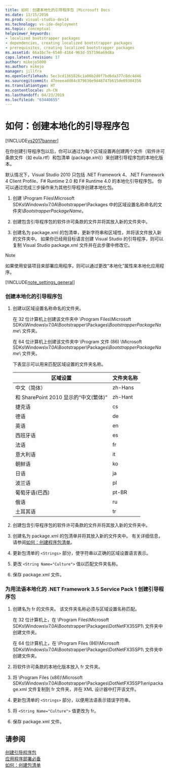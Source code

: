 ```yaml
---
title: 如何：创建本地化的引导程序包 |Microsoft Docs
ms.date: 11/15/2016
ms.prod: visual-studio-dev14
ms.technology: vs-ide-deployment
ms.topic: conceptual
helpviewer_keywords:
- localized bootstrapper packages
- dependencies, creating localized bootstrapper packages
- prerequisites, creating localized bootstrapper packages
ms.assetid: 66a1bc7e-6540-4164-963d-557196a69d8a
caps.latest.revision: 17
author: mikejo5000
ms.author: mikejo
manager: jillfra
ms.openlocfilehash: 5ec3cd1365826c1a06b2d0f7bd6da377c8dc4d46
ms.sourcegitcommit: 47eeeeadd84c879636e9d48747b615de69384356
ms.translationtype: HT
ms.contentlocale: zh-CN
ms.lasthandoff: 04/23/2019
ms.locfileid: "63440655"
---
```

# <a name="how-to-create-a-localized-bootstrapper-package"></a>如何：创建本地化的引导程序包
[!INCLUDE[vs2017banner](../includes/vs2017banner.md)]

在你创建引导程序包以后，你可以通过为每个区域设置再创建两个文件（软件许可条款文件（如 eula.rtf）和包清单 (package.xml)）来创建引导程序包的本地化版本。  
  
 默认情况下，Visual Studio 2010 只包括 .NET Framework 4、.NET Framework 4 Client Profile、F# Runtime 2.0 和 F# Runtime 4.0 的本地化引导程序包。 你可以通过完成三步操作来为其他引导程序创建本地化包。  
  
1. 创建 \Program Files\Microsoft SDKs\Windows\v7.0A\Bootstrapper\Packages 中的区域设置名称命名的文件夹\\*BootstrapperPackageName*。  
  
2. 创建包含引导程序包的软件许可条款的文件并将其放入新的文件夹中。  
  
3. 创建名为 package.xml 的包清单，更新字符串和区域性，并将该文件放入新的文件夹中。 如果你已经用目标语言创建 Visual Studio 的引导程序，则可以复制 Visual Studio package.xml 文件并在此步骤中修改它。  
  
> [!NOTE]
> 如果使用安装项目来部署应用程序，则可以通过更改“本地化”属性来本地化应用程序。  
  
 [!INCLUDE[note_settings_general](../includes/note-settings-general-md.md)]  
  
### <a name="to-create-a-localized-bootstrapper-package"></a>创建本地化的引导程序包  
  
1. 创建以区域设置名称命名的文件夹。  
  
     在 32 位计算机上创建该文件夹中 \Program Files\Microsoft SDKs\Windows\v7.0A\Bootstrapper\Packages\\*BootstrapperPackageName*\ 文件夹。  
  
     在 64 位计算机上创建该文件夹中 \Program 文件 (86) \Microsoft SDKs\Windows\v7.0A\Bootstrapper\Packages\\*BootstrapperPackageName*\ 文件夹。  
  
     下表显示可以用来匹配区域设置的文件夹名称。  
  
    |区域设置|文件夹名称|  
    |------------|-----------------|  
    |中文（简体）|zh-Hans|  
    |和 SharePoint 2010 显示的“中文(繁体)”|zh-Hant|  
    |捷克语|cs|  
    |德语|de|  
    |英语|en|  
    |西班牙语|es|  
    |法语|fr|  
    |意大利语|it|  
    |朝鲜语|ko|  
    |日语|ja|  
    |波兰语|pl|  
    |葡萄牙语(巴西)|pt-BR|  
    |俄语|ru|  
    |土耳其语|tr|  
  
2. 创建包含引导程序包的软件许可条款的文件并将其放入新的文件夹中。  
  
3. 创建名为 package.xml 的包清单并将其放入新的文件夹中。 有关详细信息，请参阅[如何：创建程序包清单](../deployment/how-to-create-a-package-manifest.md)。  
  
4. 更新包清单的 `<Strings>` 部分，使字符串以正确的区域设置语言表示。  
  
5. 更改 `<String Name="Culture">` 值以匹配文件夹名称。  
  
6. 保存 package.xml 文件。  
  
### <a name="to-create-a-bootstrapper-package-for-net-framework-35-service-pack-1-localized-in-french"></a>为用法语本地化的 .NET Framework 3.5 Service Pack 1 创建引导程序包  
  
1. 创建名为 fr 的文件夹。 该文件夹名称必须与区域设置名称匹配。  
  
     在 32 位计算机上，在 \Program Files\Microsoft SDKs\Windows\v7.0A\Bootstrapper\Packages\DotNetFX35SP1\ 文件夹中创建文件夹。  
  
     在 64 位计算机上，在 \Program Files (86)\Microsoft SDKs\Windows\v7.0A\Bootstrapper\Packages\DotNetFX35SP1\ 文件夹中创建文件夹。  
  
2. 将软件许可条款的本地化版本放入 fr 文件夹。  
  
3. 将 \Program Files (x86)\Microsoft SDKs\Windows\v7.0A\Bootstrapper\Packages\DotNetFX35SP1\en\package.xml 文件复制到 fr 文件夹，并在 XML 设计器中打开该文件。  
  
4. 更新包清单的 `<Strings>` 部分，以便用法语表示错误字符串。  
  
5. 将 `<String Name="Culture">` 值更改为 fr。  
  
6. 保存 package.xml 文件。  
  
## <a name="see-also"></a>请参阅  
 [创建引导程序包](../deployment/creating-bootstrapper-packages.md)   
 [应用程序部署必备](../deployment/application-deployment-prerequisites.md)   
 [如何：创建包清单](../deployment/how-to-create-a-package-manifest.md)
